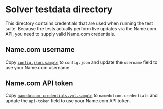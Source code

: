 # Solver testdata directory

This directory contains credentials that are used when running the test suite.
Because the tests actually perform live updates via the Name.com API, you need to supply valid Name.com credentials.

## Name.com username

Copy [`config.json.sample`](config.json.sample) to `config.json` and update the `username` field to use your Name.com username.

## Name.com API token

Copy [`namedotcom-credentials.yml.sample`](namedotcom-credentials.yml.sample) to `namedotcom.credentials` and update the `api-token` field to use your Name.com API token.

